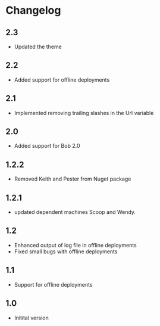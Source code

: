# Changelog

## 2.3
* Updated the theme

## 2.2
* Added support for offline deployments

## 2.1
* Implemented removing trailing slashes in the Url variable

## 2.0
* Added support for Bob 2.0

## 1.2.2
* Removed Keith and Pester from Nuget package

## 1.2.1
* updated dependent machines Scoop and Wendy.

## 1.2
* Enhanced output of log file in offline deployments
* Fixed small bugs with offline deployments

## 1.1
* Support for offline deployments

## 1.0
* Initital version
